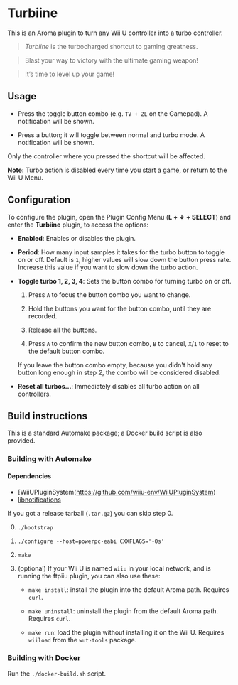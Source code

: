 # Turbiine

This is an Aroma plugin to turn any Wii U controller into a turbo controller.

> *Turbiine* is the turbocharged shortcut to gaming greatness.

> Blast your way to victory with the ultimate gaming weapon!

> It’s time to level up your game!


## Usage

- Press the toggle button combo (e.g. `TV + ZL` on the Gamepad). A notification will be
  shown.

- Press a button; it will toggle between normal and turbo mode. A notification will be
  shown.

Only the controller where you pressed the shortcut will be affected.

**Note:** Turbo action is disabled every time you start a game, or return to the Wii U Menu.


## Configuration

To configure the plugin, open the Plugin Config Menu (**L + ↓ + SELECT**) and enter the
**Turbiine** plugin, to access the options:

- **Enabled**: Enables or disables the plugin.

- **Period**: How many input samples it takes for the turbo button to toggle on or off. Default
  is `1`, higher values will slow down the button press rate. Increase this value if you
  want to slow down the turbo action.

- **Toggle turbo 1, 2, 3, 4**: Sets the button combo for turning turbo on or off.

  1. Press `A` to focus the button combo you want to change.

  2. Hold the buttons you want for the button combo, until they are recorded.

  3. Release all the buttons.

  4. Press `A` to confirm the new button combo, `B` to cancel, `X`/`1` to reset to the
     default button combo.

  If you leave the button combo empty, because you didn't hold any button long enough in
  step *2*, the combo will be considered disabled.

- **Reset all turbos...**: Immediately disables all turbo action on all controllers.


## Build instructions

This is a standard Automake package; a Docker build script is also provided.


### Building with Automake

#### Dependencies

- [WiiUPluginSystem(https://github.com/wiiu-env/WiiUPluginSystem)
- [libnotifications](https://github.com/wiiu-env/libnotifications)

If you got a release tarball (`.tar.gz`) you can skip step 0.

0. `./bootstrap`

1. `./configure --host=powerpc-eabi CXXFLAGS='-Os'`

2. `make`

3. (optional) If your Wii U is named `wiiu` in your local network, and is running the
   ftpiiu plugin, you can also use these:

   - `make install`: install the plugin into the default Aroma path. Requires `curl`.

   - `make uninstall`: uninstall the plugin from the default Aroma path. Requires `curl`.

   - `make run`: load the plugin without installing it on the Wii U. Requires `wiiload`
     from the `wut-tools` package.


### Building with Docker

Run the `./docker-build.sh` script.
